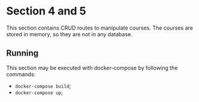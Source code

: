 # Section 4 and 5
This section contains CRUD routes to manipulate courses. The courses are stored in memory, so they are not in any database.

## Running 
This section may be executed with docker-compose by following the commands: 
- `docker-compose build`;
- `docker-compose up`;